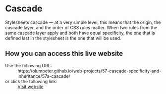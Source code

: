 # Cascade

Stylesheets cascade — at a very simple level, this means that the origin, the cascade layer, and the order of CSS rules matter. When two rules from the same cascade layer apply and both have equal specificity, the one that is defined last in the stylesheet is the one that will be used.

## How you can access this live website

<dl>
  Use the following URL:
  <dd>
    https://olumpeter.github.io/web-projects/57-cascade-specificity-and-inheritance/57a-cascade/
  </dd>
  or click the following link:
  <dd>
    <a href="https://olumpeter.github.io/web-projects/56-css-selectors/57-cascade-specificity-and-inheritance/57a-cascade/">Visit website</a>
  </dd>
</dl>
